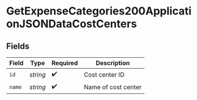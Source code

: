 # GetExpenseCategories200ApplicationJSONDataCostCenters


## Fields

| Field               | Type                | Required            | Description         |
| ------------------- | ------------------- | ------------------- | ------------------- |
| `id`                | *string*            | :heavy_check_mark:  | Cost center ID      |
| `name`              | *string*            | :heavy_check_mark:  | Name of cost center |